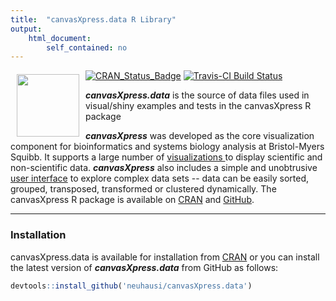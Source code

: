 ```yaml
---
title:  "canvasXpress.data R Library"
output: 
    html_document:
        self_contained: no
---
```


<a href="http://www.canvasxpress.org"><img src="https://canvasxpress.org/images/brand3.png" align="left" hspace="10" vspace="6" width="100"></a>

<!-- Badge Location -->
[![CRAN_Status_Badge](http://www.r-pkg.org/badges/version/canvasXpress.data?color=9bc2cf)](https://cran.r-project.org/package=canvasXpress.data)
[![Travis-CI Build Status](https://travis-ci.org/cb4ds/canvasXpress.data.svg?branch=master)](https://travis-ci.org/cb4ds/canvasXpress.data)

<!-- End Badges -->

***canvasXpress.data*** is the source of data files used in visual/shiny examples and tests in the canvasXpress R package


***canvasXpress*** was developed as the core visualization component for bioinformatics and systems biology analysis
at Bristol-Myers Squibb. It supports a large number of [visualizations ](http://www.canvasxpress.org/html/gallery.html) 
to display scientific and non-scientific data. ***canvasXpress*** also includes a simple and unobtrusive 
[user interface](http://www.canvasxpress.org/html/user-interface.html) to explore complex data sets -- data can
be easily sorted, grouped, transposed, transformed or clustered dynamically.  The canvasXpress R package is available on 
[CRAN](https://CRAN.R-project.org/package=canvasXpress) and [GitHub](https://github.com/neuhausi/canvasXpress). 

---

### Installation

canvasXpress.data is available for installation from 
[CRAN](https://CRAN.R-project.org/package=canvasXpress.data) or you can install the
latest version of ***canvasXpress.data*** from GitHub as follows:

```r
devtools::install_github('neuhausi/canvasXpress.data')
```

